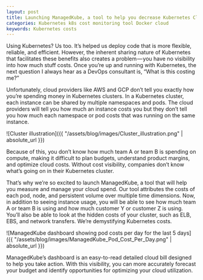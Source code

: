 ```yaml
---
layout: post
title: Launching ManagedKube, a tool to help you decrease Kubernetes Cloud Costs
categories: Kubernetes k8s cost monitoring tool Docker cloud
keywords: Kubernetes costs
---
```


Using Kubernetes? Us too. It’s helped us deploy code that is more flexible, reliable, and efficient. However, the inherent sharing nature of Kubernetes that facilitates these benefits also creates a problem — you have no visibility into how much stuff costs. Once you’re up and running with Kubernetes, the next question I always hear as a DevOps consultant is, “What is this costing me?”

Unfortunately, cloud providers like AWS and GCP don’t tell you exactly how you’re spending money in Kubernetes clusters. In a Kubernetes cluster, each instance can be shared by multiple namespaces and pods. The cloud providers will tell you how much an instance costs you but they don’t tell you how much each namespace or pod costs that was running on the same instance.

![Cluster illustration]({{ "/assets/blog/images/Cluster_illustration.png" | absolute_url }})

Because of this, you don’t know how much team A or team B is spending on compute, making it difficult to plan budgets, understand product margins, and optimize cloud costs. Without cost visibility, companies don’t know what’s going on in their Kubernetes cluster.

That’s why we’re so excited to launch ManagedKube, a tool that will help you measure and manage your cloud spend. Our tool attributes the costs of each pod, node, and persistent volume over multiple time dimensions. Now, in addition to seeing instance usage, you will be able to see how much team A or team B is using and how much customer Y or customer Z is using. You’ll also be able to look at the hidden costs of your cluster, such as ELB, EBS, and network transfers. We’re demystifying Kubernetes costs.

![ManagedKube dashboard showing pod costs per day for the last 5 days]({{ "/assets/blog/images/ManagedKube_Pod_Cost_Per_Day.png" | absolute_url }})

ManagedKube’s dashboard is an easy-to-read detailed cloud bill designed to help you take action. With this visibility, you can more accurately forecast your budget and identify opportunities for optimizing your cloud utilization.
